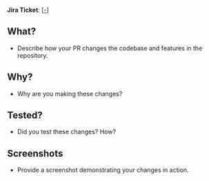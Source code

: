 **Jira Ticket**: \[[-](https://jira.jh.edu/browse/-)\]

## What?

- Describe how your PR changes the codebase and features in the repository.

## Why?

- Why are you making these changes?

## Tested?

- Did you test these changes? How?

## Screenshots

- Provide a screenshot demonstrating your changes in action.
